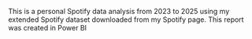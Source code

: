 This is a personal Spotify data analysis from 2023 to 2025 using my extended Spotify dataset downloaded from my Spotify page. This report was created in Power BI
